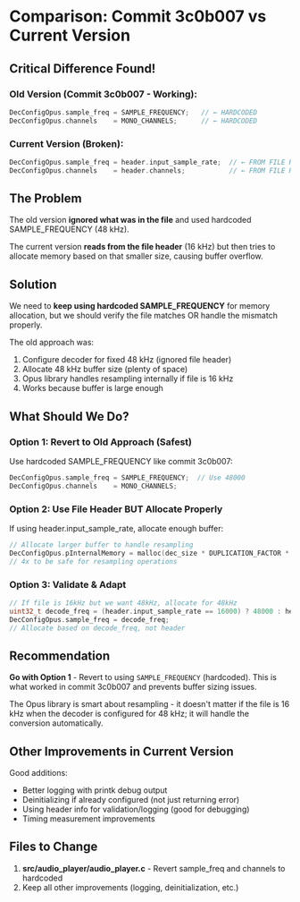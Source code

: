 # Comparison: Commit 3c0b007 vs Current Version

## Critical Difference Found!

### Old Version (Commit 3c0b007 - Working):
```c
DecConfigOpus.sample_freq = SAMPLE_FREQUENCY;   // ← HARDCODED
DecConfigOpus.channels    = MONO_CHANNELS;      // ← HARDCODED
```

### Current Version (Broken):
```c
DecConfigOpus.sample_freq = header.input_sample_rate;  // ← FROM FILE HEADER
DecConfigOpus.channels    = header.channels;           // ← FROM FILE HEADER
```

## The Problem

The old version **ignored what was in the file** and used hardcoded SAMPLE_FREQUENCY (48 kHz).

The current version **reads from the file header** (16 kHz) but then tries to allocate memory based on that smaller size, causing buffer overflow.

## Solution

We need to **keep using hardcoded SAMPLE_FREQUENCY** for memory allocation, but we should verify the file matches OR handle the mismatch properly.

The old approach was:
1. Configure decoder for fixed 48 kHz (ignored file header)
2. Allocate 48 kHz buffer size (plenty of space)
3. Opus library handles resampling internally if file is 16 kHz
4. Works because buffer is large enough

## What Should We Do?

### Option 1: Revert to Old Approach (Safest)
Use hardcoded SAMPLE_FREQUENCY like commit 3c0b007:
```c
DecConfigOpus.sample_freq = SAMPLE_FREQUENCY;  // Use 48000
DecConfigOpus.channels    = MONO_CHANNELS;
```

### Option 2: Use File Header BUT Allocate Properly
If using header.input_sample_rate, allocate enough buffer:
```c
// Allocate larger buffer to handle resampling
DecConfigOpus.pInternalMemory = malloc(dec_size * DUPLICATION_FACTOR * 4);
// 4x to be safe for resampling operations
```

### Option 3: Validate & Adapt
```c
// If file is 16kHz but we want 48kHz, allocate for 48kHz
uint32_t decode_freq = (header.input_sample_rate == 16000) ? 48000 : header.input_sample_rate;
DecConfigOpus.sample_freq = decode_freq;
// Allocate based on decode_freq, not header
```

## Recommendation

**Go with Option 1** - Revert to using `SAMPLE_FREQUENCY` (hardcoded). This is what worked in commit 3c0b007 and prevents buffer sizing issues.

The Opus library is smart about resampling - it doesn't matter if the file is 16 kHz when the decoder is configured for 48 kHz; it will handle the conversion automatically.

## Other Improvements in Current Version

Good additions:
- Better logging with printk debug output
- Deinitializing if already configured (not just returning error)
- Using header info for validation/logging (good for debugging)
- Timing measurement improvements

## Files to Change

1. **src/audio_player/audio_player.c** - Revert sample_freq and channels to hardcoded
2. Keep all other improvements (logging, deinitialization, etc.)
